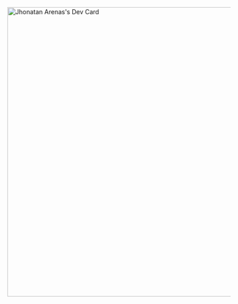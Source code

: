 <a href="https://app.daily.dev/jhonatanarenas"><img src="https://api.daily.dev/devcards/v2/t6s1TmleRMBCNtJPHEyKK.png?type=wide&r=z19" width="652" alt="Jhonatan Arenas's Dev Card"/></a>
